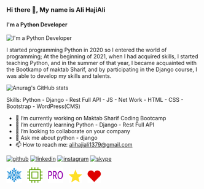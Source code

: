 ### Hi there 👋, My name is Ali HajiAli
#### I'm a Python Developer
![I'm a Python Developer](https://pileh.art/wp-content/uploads/2020/08/contact-us.gif)

I started programming Python in 2020 so I entered the world of programming; At the beginning of 2021, when I had acquired skills, I started teaching Python, and in the summer of that year, I became acquainted with the Bootkamp of maktab Sharif, and by participating in the Django course, I was able to develop my skills and talents.

![Anurag's GitHub stats](https://github-readme-stats.vercel.app/api?username=alihajiali&theme=solarized-light&show_icons=true)

Skills: Python - Django - Rest Full API - JS - Net Work - HTML - CSS - Bootstrap - WordPress(CMS)

- 🔭 I’m currently working on  Maktab Sharif Coding Bootcamp 
- 🌱 I’m currently learning Python - Django - Rest Full API 
- 👯 I’m looking to collaborate on your company 
- 💬 Ask me about python - django 
- 📫 How to reach me: alihajiali1379@gmail.com 


[<img src='https://cdn.jsdelivr.net/npm/simple-icons@3.0.1/icons/github.svg' alt='github' height='40'>](https://github.com/https://github.com/alihajiali)  [<img src='https://cdn.jsdelivr.net/npm/simple-icons@3.0.1/icons/linkedin.svg' alt='linkedin' height='40'>](https://www.linkedin.com/in/https://www.linkedin.com/in/%D8%B9%D9%84%DB%8C-%D8%AD%D8%A7%D8%AC%DB%8C-%D8%B9%D9%84%DB%8C-54529b21b//)  [<img src='https://cdn.jsdelivr.net/npm/simple-icons@3.0.1/icons/instagram.svg' alt='instagram' height='40'>](https://www.instagram.com/https://www.instagram.com/pythonanytime//)  [<img src='https://cdn.jsdelivr.net/npm/simple-icons@3.0.1/icons/skype.svg' alt='skype' height='40'>](https://join.skype.com/invite/n1CT9POC68Uo)  

<a href='https://archiveprogram.github.com/'><img src='https://raw.githubusercontent.com/acervenky/animated-github-badges/master/assets/acbadge.gif' width='40' height='40'></a> <a href='https://docs.github.com/en/developers'><img src='https://raw.githubusercontent.com/acervenky/animated-github-badges/master/assets/devbadge.gif' width='40' height='40'></a> <a href='https://github.com/pricing'><img src='https://raw.githubusercontent.com/acervenky/animated-github-badges/master/assets/pro.gif' width='40' height='40'></a> <a href='https://stars.github.com/'><img src='https://raw.githubusercontent.com/acervenky/animated-github-badges/master/assets/starbadge.gif' width='35' height='35'></a> <a href='https://docs.github.com/en/github/supporting-the-open-source-community-with-github-sponsors'><img src='https://raw.githubusercontent.com/acervenky/animated-github-badges/master/assets/sponsorbadge.gif' width='35' height='35'></a> 
